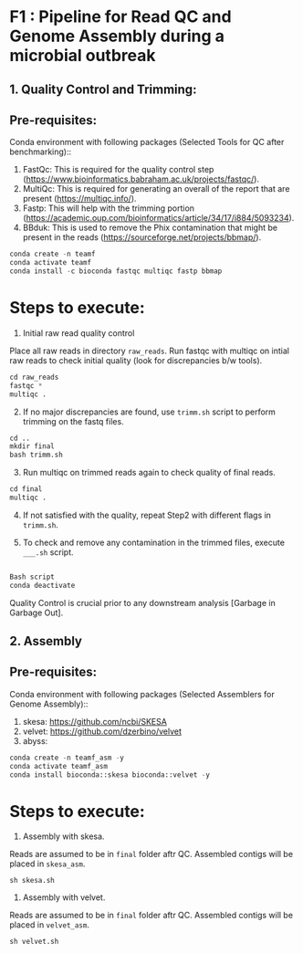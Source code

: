 # F1 : Pipeline for Read QC and Genome Assembly during a microbial outbreak

## 1. Quality Control and Trimming: 
## Pre-requisites: 
 Conda environment with following packages (Selected Tools for QC after benchmarking)::
 1. FastQc: This is required for the quality control step (https://www.bioinformatics.babraham.ac.uk/projects/fastqc/). 
 2. MultiQc: This is required for generating an overall of the report that are present (https://multiqc.info/). 
 3. Fastp: This will help with the trimming portion (https://academic.oup.com/bioinformatics/article/34/17/i884/5093234). 
 4. BBduk: This is used to remove the Phix contamination that might be present in the reads (https://sourceforge.net/projects/bbmap/). 

```python
conda create -n teamf
conda activate teamf
conda install -c bioconda fastqc multiqc fastp bbmap
```

# Steps to execute: 

1. Initial raw read quality control

 Place all raw reads in directory ```raw_reads```.
 Run fastqc with multiqc on intial raw reads to check initial quality (look for discrepancies b/w tools). 

```python 
cd raw_reads
fastqc *
multiqc . 
```
2. If no major discrepancies are found, use ``trimm.sh`` script to perform trimming on the fastq files.

```python
cd ..
mkdir final
bash trimm.sh
```

3. Run multiqc on trimmed reads again to check quality of final reads. 

```python
cd final
multiqc . 
```

4. If not satisfied with the quality, repeat Step2 with different flags in ``trimm.sh``. 

5. To check and remove any contamination in the trimmed files, execute ``___.sh`` script. 

```python  

Bash script 
conda deactivate
``` 
Quality Control is crucial prior to any downstream analysis [Garbage in Garbage Out]. 

## 2. Assembly 

## Pre-requisites: 
 Conda environment with following packages (Selected Assemblers for Genome Assembly)::
 1. skesa: https://github.com/ncbi/SKESA
 2. velvet: https://github.com/dzerbino/velvet
 3. abyss: 

```python
conda create -n teamf_asm -y 
conda activate teamf_asm
conda install bioconda::skesa bioconda::velvet -y
```
# Steps to execute: 

1. Assembly with skesa.

 Reads are assumed to be in ``final`` folder aftr QC.
 Assembled contigs will be placed in ```skesa_asm```.
 
 ```
sh skesa.sh
```

1. Assembly with velvet.

 Reads are assumed to be in ``final`` folder aftr QC.
 Assembled contigs will be placed in ```velvet_asm```.
 
```
sh velvet.sh
```
 
